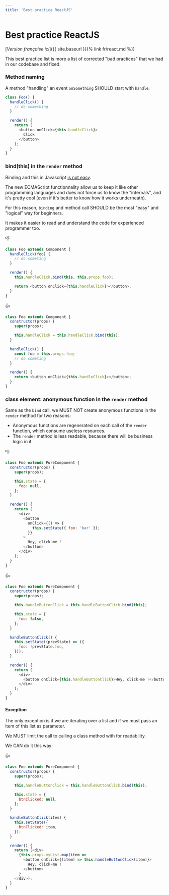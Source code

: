 ```yaml
---
title: 'Best practice ReactJS'
---
```


# Best practice ReactJS

[*Version française ici*]({{ site.baseurl }}{% link fr/react.md %})

This best practice list is more a list of corrected "bad practices" that we had in our codebase and fixed.

### Method naming

A method "handling" an event `onSomething` SHOULD start with `handle`.

```js
class Foo() {
  handleClick() {
    // do something
  }

  render() {
    return (
      <button onClick={this.handleClick}>
        Click
      </button>
    );
  }
}
```

### bind(this) in the `render` method

Binding and this in Javascript [is not easy](http://yehudakatz.com/2011/08/11/understanding-javascript-function-invocation-and-this/).

The new ECMAScript functionnality allow us to keep it like other programming languages and does not force us to know the "internals", and it's pretty cool (even if it's better to know how it works underneath).

For this reason, `binding` and method call SHOULD be the most "easy" and "logical" way for beginners.

It makes it easier to read and understand the code for experienced programmer too.

👎

```js
class Foo extends Component {
  handleClick(foo) {
    // do someting
  }

  render() {
    this.handleClick.bind(this, this.props.foo);

    return <button onClick={this.handleClick}></button>;
  }
}
```

👍

```js
class Foo extends Component {
  constructor(props) {
    super(props);

    this.handleClick = this.handleClick.bind(this);
  }

  handleClick() {
    const foo = this.props.foo;
    // do someting
  }

  render() {
    return <button onClick={this.handleClick}></button>;
  }
}
```

### class element: anonymous function in the `render` method

Same as the `bind` call, we MUST NOT create anonymous functions in the `render` method for two reasons:

- Anonymous functions are regenerated on each call of the `render` function, which consume useless resources.
- The `render` method is less readable, because there will be business logic in it.

👎

```js
class Foo extends PureComponent {
  constructor(props) {
    super(props);

    this.state = {
      foo: null,
    };
  }

  render() {
    return (
      <div>
        <button
          onClick={() => {
            this.setState({ foo: 'bar' });
          }}
        >
          Hey, click-me !
        </button>
      </div>
    );
  }
}
```

👍

```js
class Foo extends PureComponent {
  constructor(props) {
    super(props);

    this.handleButtonClick = this.handleButtonClick.bind(this);

    this.state = {
      foo: false,
    };
  }

  handleButtonClick() {
    this.setState((prevState) => ({
      foo: !prevState.foo,
    }));
  }

  render() {
    return (
      <div>
        <button onClick={this.handleButtonClick}>Hey, click-me !</button>
      </div>
    );
  }
}
```

#### Exception

The only exception is if we are iterating over a list and if we must pass an item of this list as parameter.

We MUST limit the call to calling a class method with for readability.

We CAN do it this way:

👍

```js
class Foo extends PureComponent {
  constructor(props) {
    super(props);

    this.handleButtonClick = this.handleButtonClick.bind(this);

    this.state = {
      btnClicked: null,
    };
  }

  handleButtonClick(item) {
    this.setState({
      btnClicked: item,
    });
  }

  render() {
    return (<div>
      {this.props.myList.map(item =>
        <button onClick={(item) => this.handleButtonClick(item)}>
          Hey, click-me !
        </button>
      }
    </div>);
  }
}
```
